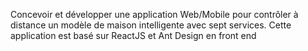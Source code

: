 Concevoir et développer une application Web/Mobile pour contrôler à
distance un modèle de maison intelligente avec sept services.
Cette application est basé sur ReactJS et Ant Design en front end
